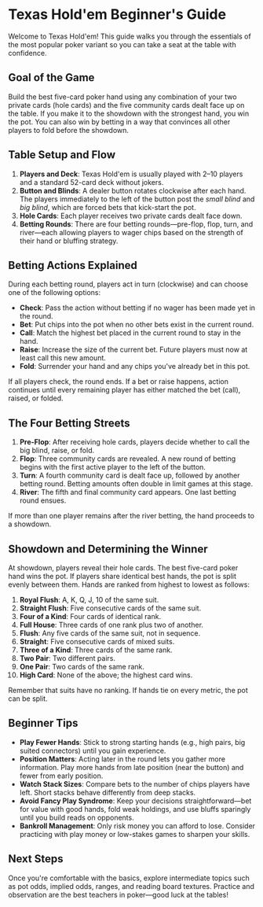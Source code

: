 # Texas Hold'em Beginner's Guide

Welcome to Texas Hold'em! This guide walks you through the essentials of the most popular poker variant so you can take
a seat at the table with confidence.

## Goal of the Game

Build the best five-card poker hand using any combination of your two private cards (hole cards) and the five community
cards dealt face up on the table. If you make it to the showdown with the strongest hand, you win the pot. You can also
win by betting in a way that convinces all other players to fold before the showdown.

## Table Setup and Flow

1. **Players and Deck**: Texas Hold'em is usually played with 2–10 players and a standard 52-card deck without jokers.
1. **Button and Blinds**: A dealer button rotates clockwise after each hand. The players immediately to the left of the
   button post the _small blind_ and _big blind_, which are forced bets that kick-start the pot.
1. **Hole Cards**: Each player receives two private cards dealt face down.
1. **Betting Rounds**: There are four betting rounds—pre-flop, flop, turn, and river—each allowing players to wager
   chips based on the strength of their hand or bluffing strategy.

## Betting Actions Explained

During each betting round, players act in turn (clockwise) and can choose one of the following options:

- **Check**: Pass the action without betting if no wager has been made yet in the round.
- **Bet**: Put chips into the pot when no other bets exist in the current round.
- **Call**: Match the highest bet placed in the current round to stay in the hand.
- **Raise**: Increase the size of the current bet. Future players must now at least call this new amount.
- **Fold**: Surrender your hand and any chips you've already bet in this pot.

If all players check, the round ends. If a bet or raise happens, action continues until every remaining player has
either matched the bet (call), raised, or folded.

## The Four Betting Streets

1. **Pre-Flop**: After receiving hole cards, players decide whether to call the big blind, raise, or fold.
1. **Flop**: Three community cards are revealed. A new round of betting begins with the first active player to the left
   of the button.
1. **Turn**: A fourth community card is dealt face up, followed by another betting round. Betting amounts often double
   in limit games at this stage.
1. **River**: The fifth and final community card appears. One last betting round ensues.

If more than one player remains after the river betting, the hand proceeds to a showdown.

## Showdown and Determining the Winner

At showdown, players reveal their hole cards. The best five-card poker hand wins the pot. If players share identical
best hands, the pot is split evenly between them. Hands are ranked from highest to lowest as follows:

1. **Royal Flush**: A, K, Q, J, 10 of the same suit.
1. **Straight Flush**: Five consecutive cards of the same suit.
1. **Four of a Kind**: Four cards of identical rank.
1. **Full House**: Three cards of one rank plus two of another.
1. **Flush**: Any five cards of the same suit, not in sequence.
1. **Straight**: Five consecutive cards of mixed suits.
1. **Three of a Kind**: Three cards of the same rank.
1. **Two Pair**: Two different pairs.
1. **One Pair**: Two cards of the same rank.
1. **High Card**: None of the above; the highest card wins.

Remember that suits have no ranking. If hands tie on every metric, the pot can be split.

## Beginner Tips

- **Play Fewer Hands**: Stick to strong starting hands (e.g., high pairs, big suited connectors) until you gain
  experience.
- **Position Matters**: Acting later in the round lets you gather more information. Play more hands from late position
  (near the button) and fewer from early position.
- **Watch Stack Sizes**: Compare bets to the number of chips players have left. Short stacks behave differently from
  deep stacks.
- **Avoid Fancy Play Syndrome**: Keep your decisions straightforward—bet for value with good hands, fold weak holdings,
  and use bluffs sparingly until you build reads on opponents.
- **Bankroll Management**: Only risk money you can afford to lose. Consider practicing with play money or low-stakes
  games to sharpen your skills.

## Next Steps

Once you're comfortable with the basics, explore intermediate topics such as pot odds, implied odds, ranges, and reading
board textures. Practice and observation are the best teachers in poker—good luck at the tables!
